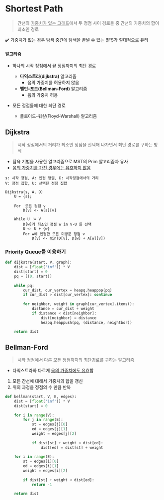 # Shortest Path

> 간선의 <u>가중치가 있는 그래프</u>에서 두 정점 사이 경로들 중 간선의 가중치의 합이 최소인 경로

:heavy_check_mark: 가중치가 없는 경우 탐색 중간에 탐색을 끝낼 수 있는 BFS가 절대적으로 유리



#### 알고리즘

- 하나의 시작 정점에서 끝 정점까지의 최단 경로
  - **다익스트라(dijkstra)** 알고리즘
    - 음의 가중치를 허용하지 않음
  - **벨만-포드(Bellman-Ford)** 알고리즘
    - 음의 가중치 허용

- 모든 정점들에 대한 최단 경로
  - 플로이드-워샬(Floyd-Warshall) 알고리즘



## Dijkstra 

> 시작 정점에서의 거리가 최소인 정점을 선택해 나가면서 최단 경로를 구하는 방식

- 탐욕 기법을 사용한 알고리즘으로 MST의 Prim 알고리즘과 유사
- <u>음의 가중치를 가진 경우에는 유효하지 않음</u>

```
s: 시작 정점, A: 인접 행렬, D: 시작정점에서의 거리
V: 정점 집합, U: 선택된 정점 집합

Dijkstra(s, A, D)
	U = {s};
	
	For  모든 정점 v
		D[v] <- A[s][v]
		
	While U != V
		D[w]가 최소인 정점 w in V-U 를 선택
		U <- U + {w}
		For w에 인접한 모든 미방문 정점 v
			D[v] <- min(D[v], D[w] + A[w][v])
```

### Priority Queue를 이용하기

```python
def dijkstra(start, V, graph):
    dist = [float('inf')] * V
    dist[start] = 0
    pq = [(0, start)]
    
    while pq:
        cur_dist, cur_vertex = heapq.heappop(pq)
        if cur_dist > dist[cur_vertex]: continue
        
        for neighbor, weight in graph[cur_vertex].items():
            distance = cur_dist + weight
            if distance < dist[neighbor]:
                dist[neighbor] = distance
                heapq.heappush(pq, (distance, neightbor))
                
	return dist
```



## Bellman-Ford

> 시작 정점에서 다른 모든 정점까지의 최단경로를 구하는 알고리즘

- 다익스트라와 다르게 <u>음의 가중치에도 유효</u>함

1. 모든 간선에 대해서 가중치의 합을 갱신
2. 위의 과정을 정점의 수 만큼 반복

```python
def bellman(start, V, E, edges):
    dist = [float('inf')] * V
    dist[start] = 0
    
    for i in range(V):
        for j in range(E):
            st = edges[j][0]
            ed = edges[j][1]
            weight = edges[j][2]
            
            if dist[st] + weight < dist[ed]:
                dist[ed] = dist[st] + weight
    
	for i in range(E):
        st = edges[i][0]
        ed = edges[i][1]
        weight = edges[i][2]
        
        if dist[st] + weight < dist[ed]:
            return -1

    return dist
```

